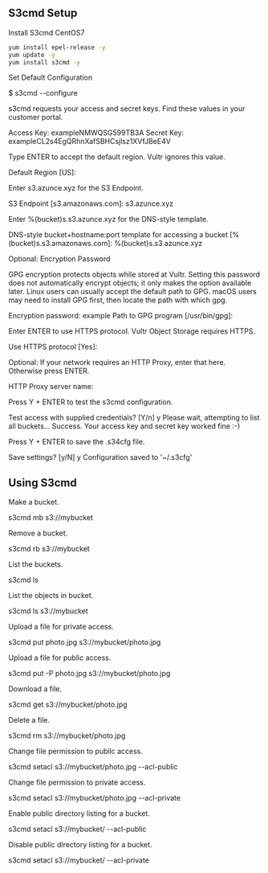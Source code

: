 ## S3cmd Setup

Install S3cmd CentOS7
```sh 
yum install epel-release -y 
yum update -y 
yum install s3cmd -y
```

Set Default Configuration

$ s3cmd --configure

s3cmd requests your access and secret keys. Find these values in your customer portal.

Access Key: exampleNMWQSG599TB3A
Secret Key: exampleCL2s4EgQRhnXafSBHCsjlsz1XVfJBeE4V

Type ENTER to accept the default region. Vultr ignores this value.

Default Region [US]:

Enter s3.azunce.xyz for the S3 Endpoint.

S3 Endpoint [s3.amazonaws.com]: s3.azunce.xyz

Enter %(bucket)s.s3.azunce.xyz for the DNS-style template.

DNS-style bucket+hostname:port template for accessing a 
bucket [%(bucket)s.s3.amazonaws.com]: %(bucket)s.s3.azunce.xyz

Optional: Encryption Password

GPG encryption protects objects while stored at Vultr. Setting this password does not automatically encrypt objects; it only makes the option available later. Linux users can usually accept the default path to GPG. macOS users may need to install GPG first, then locate the path with which gpg.

Encryption password: example
Path to GPG program [/usr/bin/gpg]:

Enter ENTER to use HTTPS protocol. Vultr Object Storage requires HTTPS.

Use HTTPS protocol [Yes]:

Optional: If your network requires an HTTP Proxy, enter that here. Otherwise press ENTER.

HTTP Proxy server name:

Press Y + ENTER to test the s3cmd configuration.

Test access with supplied credentials? [Y/n] y
Please wait, attempting to list all buckets...
Success. Your access key and secret key worked fine :-)

Press Y + ENTER to save the .s34cfg file.

Save settings? [y/N] y
Configuration saved to '~/.s3cfg'

## Using S3cmd

Make a bucket.

s3cmd mb s3://mybucket

Remove a bucket.

s3cmd rb s3://mybucket

List the buckets.

s3cmd ls

List the objects in bucket.

s3cmd ls s3://mybucket

Upload a file for private access.

s3cmd put photo.jpg s3://mybucket/photo.jpg

Upload a file for public access.

s3cmd put -P photo.jpg s3://mybucket/photo.jpg

Download a file.

s3cmd get s3://mybucket/photo.jpg

Delete a file.

s3cmd rm s3://mybucket/photo.jpg

Change file permission to public access.

s3cmd setacl s3://mybucket/photo.jpg --acl-public

Change file permission to private access.

s3cmd setacl s3://mybucket/photo.jpg --acl-private

Enable public directory listing for a bucket.

s3cmd setacl s3://mybucket/ --acl-public

Disable public directory listing for a bucket.

s3cmd setacl s3://mybucket/ --acl-private

